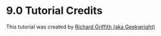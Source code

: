 # 9.0 Tutorial Credits

This tutorial was created by [Richard Griffith (aka Geekwright)](https://github.com/geekwright/)


